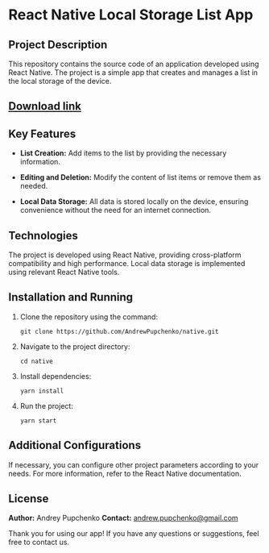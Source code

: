 # React Native Local Storage List App

## Project Description

This repository contains the source code of an application developed using React Native. The project is a simple app that creates and manages a list in the local storage of the device.

## [Download link](https://expo.dev/accounts/andrew_react/projects/UsefulList/builds/e922478e-135b-42cd-8bba-a3ebef5fb1b7)

## Key Features

- **List Creation:** Add items to the list by providing the necessary information.

- **Editing and Deletion:** Modify the content of list items or remove them as needed.

- **Local Data Storage:** All data is stored locally on the device, ensuring convenience without the need for an internet connection.

## Technologies

The project is developed using React Native, providing cross-platform compatibility and high performance. Local data storage is implemented using relevant React Native tools.

## Installation and Running

1. Clone the repository using the command:
   ```
   git clone https://github.com/AndrewPupchenko/native.git
   ```

2. Navigate to the project directory:
   ```
   cd native
   ```

3. Install dependencies:
   ```
   yarn install
   ```

4. Run the project:
   ```
   yarn start
   ```

## Additional Configurations

If necessary, you can configure other project parameters according to your needs. For more information, refer to the React Native documentation.

## License

**Author:** Andrey Pupchenko
**Contact:** andrew.pupchenko@gmail.com

Thank you for using our app! If you have any questions or suggestions, feel free to contact us.
